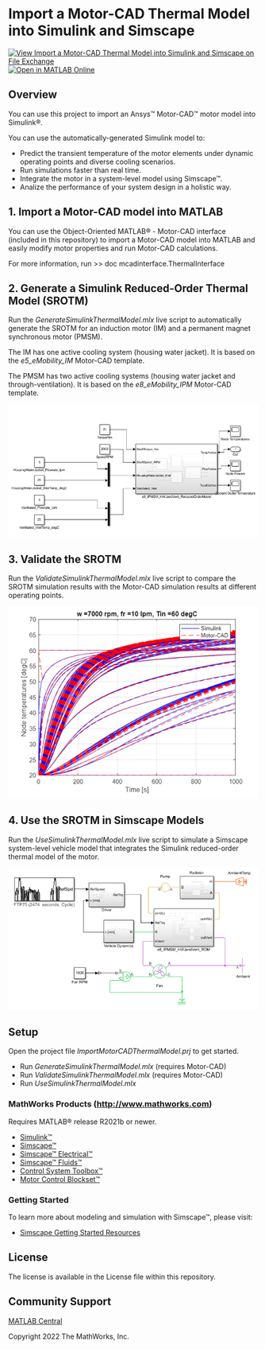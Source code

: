 # **Import a Motor-CAD Thermal Model into Simulink and Simscape**

[![View Import a Motor-CAD Thermal Model into Simulink and Simscape on File Exchange](https://www.mathworks.com/matlabcentral/images/matlab-file-exchange.svg)](https://www.mathworks.com/matlabcentral/fileexchange/120598-import-a-motor-cad-thermal-model-into-simulink-and-simscape) [![Open in MATLAB Online](https://www.mathworks.com/images/responsive/global/open-in-matlab-online.svg)](https://matlab.mathworks.com/open/github/v1?repo=mathworks/import-motorcad-thermal-simulink)

## Overview
You can use this project to import an Ansys™ Motor-CAD™ motor model into Simulink®. 

You can use the automatically-generated Simulink model to:
 * Predict the transient temperature of the motor elements under dynamic operating points and diverse cooling scenarios. 
 * Run simulations faster than real time.
 * Integrate the motor in a system-level model using Simscape™.
 * Analize the performance of your system design in a holistic way.

## 1. Import a Motor-CAD model into MATLAB ##
You can use the Object-Oriented MATLAB® - Motor-CAD interface (included in this repository) to import a Motor-CAD model into MATLAB and easily modify motor properties and run Motor-CAD calculations.

For more information, run >> doc mcadinterface.ThermalInterface

## 2. Generate a Simulink Reduced-Order Thermal Model (SROTM) ##
Run the *GenerateSimulinkThermalModel.mlx* live script to automatically generate the SROTM for an induction motor (IM) and a permanent magnet synchronous motor (PMSM).

The IM has one active cooling system (housing water jacket). It is based on the *e5_eMobility_IM* Motor-CAD template.

The PMSM has two active cooling systems (housing water jacket and through-ventilation). It is based on the *e8_eMobility_IPM* Motor-CAD template.

![](/images/e8_IPMSM_HWJandVent_ROM_screenshot.PNG)

## 3. Validate the SROTM ##
Run the *ValidateSimulinkThermalModel.mlx* live script to compare the SROTM simulation results with the Motor-CAD simulation results at different operating points.

![](/images/validateSROTM_screenshot.PNG)

## 4. Use the SROTM in Simscape Models ##
Run the *UseSimulinkThermalModel.mlx* live script to simulate a Simscape system-level vehicle model that integrates the Simulink reduced-order thermal model of the motor.

![](/images/SimscapeSystemLevel_screenshot.PNG)

## Setup 
Open the project file *ImportMotorCADThermalModel.prj* to get started.
- Run *GenerateSimulinkThermalModel.mlx* (requires Motor-CAD)
- Run *ValidateSimulinkThermalModel.mlx* (requires Motor-CAD)
- Run *UseSimulinkThermalModel.mlx* 

### MathWorks Products (http://www.mathworks.com)
Requires MATLAB® release R2021b or newer.
- [Simulink™](https://www.mathworks.com/products/simulink.html)
- [Simscape™](https://www.mathworks.com/products/simscape.html)
- [Simscape™ Electrical™](https://www.mathworks.com/products/simscape-electrical.html)
- [Simscape™ Fluids™](https://www.mathworks.com/products/simscape-fluids.html)
- [Control System Toolbox™](https://www.mathworks.com/products/control.html)
- [Motor Control Blockset™](https://www.mathworks.com/products/motor-control.html)

### Getting Started 
To learn more about modeling and simulation with Simscape™, please visit:
* [Simscape Getting Started Resources](https://www.mathworks.com/solutions/physical-modeling/resources.html)

## License
The license is available in the License file within this repository.

## Community Support
[MATLAB Central](https://www.mathworks.com/matlabcentral)

Copyright 2022 The MathWorks, Inc.
